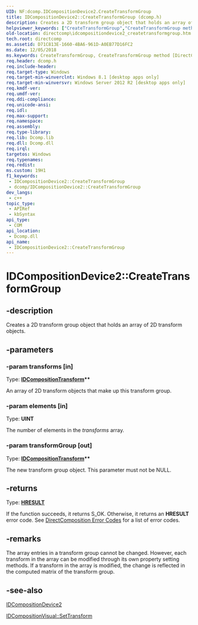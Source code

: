```yaml
---
UID: NF:dcomp.IDCompositionDevice2.CreateTransformGroup
title: IDCompositionDevice2::CreateTransformGroup (dcomp.h)
description: Creates a 2D transform group object that holds an array of 2D transform objects.
helpviewer_keywords: ["CreateTransformGroup","CreateTransformGroup method [DirectComposition]","CreateTransformGroup method [DirectComposition]","IDCompositionDevice2 interface","IDCompositionDevice2 interface [DirectComposition]","CreateTransformGroup method","IDCompositionDevice2.CreateTransformGroup","IDCompositionDevice2::CreateTransformGroup","dcomp/IDCompositionDevice2::CreateTransformGroup","directcomp.idcompositiondevice2_createtransformgroup"]
old-location: directcomp\idcompositiondevice2_createtransformgroup.htm
tech.root: directcomp
ms.assetid: D71C813E-1660-4BA6-961D-A0EB77D16FC2
ms.date: 12/05/2018
ms.keywords: CreateTransformGroup, CreateTransformGroup method [DirectComposition], CreateTransformGroup method [DirectComposition],IDCompositionDevice2 interface, IDCompositionDevice2 interface [DirectComposition],CreateTransformGroup method, IDCompositionDevice2.CreateTransformGroup, IDCompositionDevice2::CreateTransformGroup, dcomp/IDCompositionDevice2::CreateTransformGroup, directcomp.idcompositiondevice2_createtransformgroup
req.header: dcomp.h
req.include-header: 
req.target-type: Windows
req.target-min-winverclnt: Windows 8.1 [desktop apps only]
req.target-min-winversvr: Windows Server 2012 R2 [desktop apps only]
req.kmdf-ver: 
req.umdf-ver: 
req.ddi-compliance: 
req.unicode-ansi: 
req.idl: 
req.max-support: 
req.namespace: 
req.assembly: 
req.type-library: 
req.lib: Dcomp.lib
req.dll: Dcomp.dll
req.irql: 
targetos: Windows
req.typenames: 
req.redist: 
ms.custom: 19H1
f1_keywords:
 - IDCompositionDevice2::CreateTransformGroup
 - dcomp/IDCompositionDevice2::CreateTransformGroup
dev_langs:
 - c++
topic_type:
 - APIRef
 - kbSyntax
api_type:
 - COM
api_location:
 - Dcomp.dll
api_name:
 - IDCompositionDevice2::CreateTransformGroup
---
```


# IDCompositionDevice2::CreateTransformGroup


## -description

Creates a 2D transform group object that holds an array of 2D transform objects.

## -parameters

### -param transforms [in]

Type: <b><a href="/windows/desktop/api/dcomp/nn-dcomp-idcompositiontransform">IDCompositionTransform</a>**</b>

An array of 2D transform objects that make up this transform group.

### -param elements [in]

Type: <b>UINT</b>

The number of elements in the <i>transforms</i> array.

### -param transformGroup [out]

Type: <b><a href="/windows/desktop/api/dcomp/nn-dcomp-idcompositiontransform">IDCompositionTransform</a>**</b>

The new transform group object. This parameter must not be NULL.

## -returns

Type: <b><a href="/windows/desktop/WinProg/windows-data-types">HRESULT</a></b>

If the function succeeds, it returns S_OK. Otherwise, it returns an <b>HRESULT</b> error code. See <a href="/windows/desktop/directcomp/directcomposition-error-codes">DirectComposition Error Codes</a>  for a list of error codes.

## -remarks

The array entries in a transform group cannot be changed. However, each transform in the array can be modified through its own property setting methods. If a transform in the array is modified, the change is reflected in the computed matrix of the transform group.

## -see-also

<a href="/windows/desktop/api/dcomp/nn-dcomp-idcompositiondevice2">IDCompositionDevice2</a>



<a href="/previous-versions/windows/desktop/legacy/hh449178(v=vs.85)">IDCompositionVisual::SetTransform</a>

